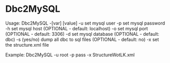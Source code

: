 Dbc2MySQL
=========

Usage:
Dbc2MySQL -[var] [value]
	-u set mysql user
	-p set mysql password
	-h set mysql host (OPTIONAL - default: localhost)
	-o set mysql port (OPTIONAL - default: 3306)
	-d set mysql database (OPTIONAL - default: dbc)
	-s (yes/no) dump all dbc to sql files (OPTIONAL - default: no)
	-x set the structure.xml file

Example: Dbc2MySQL -u root -p pass -x StructureWotLK.xml